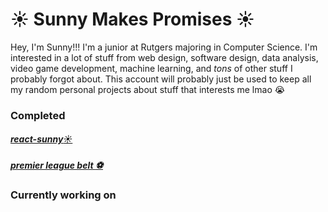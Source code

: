 # :sunny: Sunny Makes Promises :sunny:
Hey, I'm Sunny!!! I'm a junior at Rutgers majoring in Computer Science. I'm interested in a lot of stuff from web design, software design, data analysis, video game development, machine learning, and *tons* of other stuff I probably forgot about. This account will probably just be used to keep all my random personal projects about stuff that interests me lmao :sob:

### Completed
##### [react-sunny:sunny:](https://sunnymakespromises.com/react-sunny)
##### [premier league belt :soccer:](https://eplb.xyz)

### Currently working on

<!---
sunnyfeelsfine/sunnyfeelsfine is a ✨ special ✨ repository because its `README.md` (this file) appears on your GitHub profile.
You can click the Preview link to take a look at your changes.
--->
